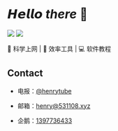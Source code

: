 # 𝙃𝙚𝙡𝙡𝙤 _there_ 👋 

[![](https://img.shields.io/badge/-@henryard-%23181717?style=flat-square&logo=github)](https://github.com/henryard)
[![](https://img.shields.io/badge/-@henrytube-%231DA1F2?style=flat-square&logo=telegram&logoColor=ffffff)](https://t.me/henrytube)

🚀 科学上网 | 🍎 效率工具 | :computer: 软件教程

## Contact

- 电报：[@henrytube](https://t.me/henrytube)

- 邮箱：[henry@531108.xyz](mailto:henry@531108.xyz)
  
- 企鹅：[1397736433]([mailto:henry@531108.xyz](https://qm.qq.com/q/EB9FBNhOjS))
